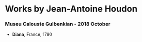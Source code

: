 # Works by Jean-Antoine Houdon

### Museu Calouste Gulbenkian - 2018 October
- **Diana**, France, 1780